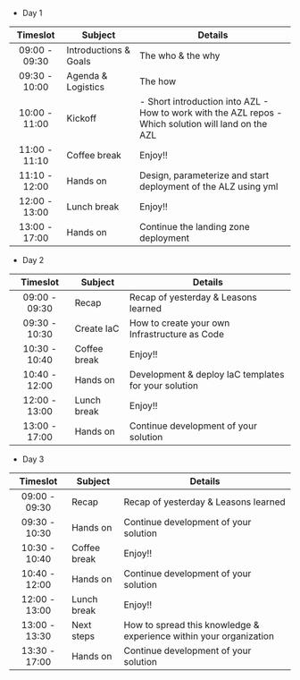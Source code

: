 * Day 1


| Timeslot | Subject | Details |
|:--------:|-------|---------|
|09:00 - 09:30|Introductions & Goals|The who & the why|
|09:30 - 10:00|Agenda & Logistics|The how|
|10:00 - 11:00|Kickoff|- Short introduction into AZL - How to work with the AZL repos - Which solution will land on the AZL|
|11:00 - 11:10|Coffee break|Enjoy!!|
|11:10 - 12:00|Hands on|Design, parameterize and start deployment of the ALZ using yml|
|12:00 - 13:00|Lunch break|Enjoy!!|
|13:00 - 17:00|Hands on|Continue the landing zone deployment|

* Day 2

| Timeslot | Subject | Details |
|:--------:|-------|---------|
|09:00 - 09:30|Recap|Recap of yesterday & Leasons learned|
|09:30 - 10:30|Create IaC|How to create your own Infrastructure as Code|
|10:30 - 10:40|Coffee break|Enjoy!!|
|10:40 - 12:00|Hands on|Development & deploy IaC templates for your solution|
|12:00 - 13:00|Lunch break|Enjoy!!|
|13:00 - 17:00|Hands on|Continue development of your solution|

* Day 3

| Timeslot | Subject | Details |
|:--------:|-------|---------|
|09:00 - 09:30|Recap|Recap of yesterday & Leasons learned|
|09:30 - 10:30|Hands on|Continue development of your solution|
|10:30 - 10:40|Coffee break|Enjoy!!|
|10:40 - 12:00|Hands on|Continue development of your solution|
|12:00 - 13:00|Lunch break|Enjoy!!|
|13:00 - 13:30|Next steps|How to spread this knowledge & experience within your organization| 
|13:30 - 17:00|Hands on|Continue development of your solution|
